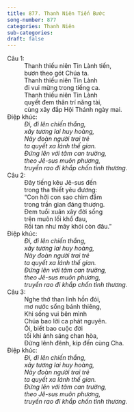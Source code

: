 ```yaml
---
title: 877. Thanh Niên Tiến Bước
song-number: 877
categories: Thanh Niên
sub-categories: 
draft: false
---
```

<dl><dt>Câu 1:</dt><dd data-verse="1">Thanh thiếu niên Tin Lành tiến, <br/>bươn theo gót Chúa ta. <br/>Thanh thiếu niên Tin Lành <br/>đi vui mừng trong tiếng ca. <br/>Thanh thiếu niên Tin Lành <br/>quyết đem thân trí năng tài, <br/>cùng xây đắp Hội Thánh ngày mai. </dd><dt>Điệp khúc:</dt><dd data-chorus="1"><em>Đi, đi lên chiến thắng, <br/>xây tương lai huy hoàng, <br/>Này đoàn người trai trẻ <br/>ta quyết xa lánh thế gian. <br/>Đứng lên với tâm can trường, <br/>theo Jê-sus muôn phương, <br/>truyền rao đi khắp chốn tình thương. </em></dd><dt>Câu 2:</dt><dd data-verse="2">Đây tiếng kêu Jê-sus đến <br/>trong tha thiết yêu đương: <br/>“Con hỡi con sao chìm đắm <br/>trong trần gian đáng thương. <br/>Đem tuổi xuân xây đời sống <br/>trên muôn lối khổ đau, <br/>Rồi tan như mây khói còn đâu.” </dd><dt>Điệp khúc:</dt><dd data-chorus="1"><em>Đi, đi lên chiến thắng, <br/>xây tương lai huy hoàng, <br/>Này đoàn người trai trẻ <br/>ta quyết xa lánh thế gian. <br/>Đứng lên với tâm can trường, <br/>theo Jê-sus muôn phương, <br/>truyền rao đi khắp chốn tình thương. </em></dd><dt>Câu 3:</dt><dd data-verse="3">Nghe thở than linh hồn đói, <br/>mơ nước sống bánh thiêng, <br/>Khi sống vui bên mình <br/>Chúa bao lời ca phát nguyên. <br/>Ôi, biết bao cuộc đời <br/>tối khi ánh sáng chan hòa, <br/>Đừng lênh đênh, kíp đến cùng Cha. </dd><dt>Điệp khúc:</dt><dd data-chorus="1"><em>Đi, đi lên chiến thắng, <br/>xây tương lai huy hoàng, <br/>Này đoàn người trai trẻ <br/>ta quyết xa lánh thế gian. <br/>Đứng lên với tâm can trường, <br/>theo Jê-sus muôn phương, <br/>truyền rao đi khắp chốn tình thương. </em></dd></dl>
